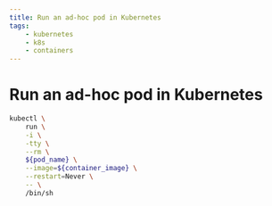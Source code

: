 ```yaml
---
title: Run an ad-hoc pod in Kubernetes
tags:
    - kubernetes
    - k8s
    - containers
---
```


# Run an ad-hoc pod in Kubernetes

~~~ bash
kubectl \
    run \
    -i \
    -tty \
    --rm \
    ${pod_name} \
    --image=${container_image} \
    --restart=Never \
    -- \
    /bin/sh
~~~
